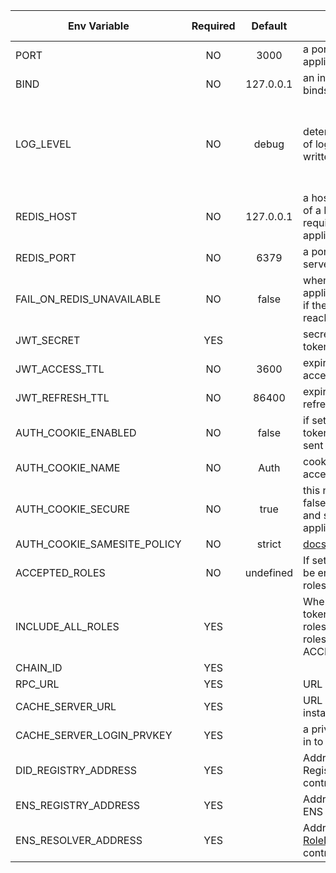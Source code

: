 | Env Variable                | Required |  Default  | Description                                                                                                                                                                                        | Allowed values                                               |
|-----------------------------|:--------:|:---------:|----------------------------------------------------------------------------------------------------------------------------------------------------------------------------------------------------|--------------------------------------------------------------|
| PORT                        |    NO    |   3000    | a port number application listens on                                                                                                                                                               | integer                                                      |
| BIND                        |    NO    | 127.0.0.1 | an inteface applicatio binds to                                                                                                                                                                    | ip number                                                    |
| LOG_LEVEL                   |    NO    |   debug   | determines which level of log messages are written                                                                                                                                                 | 'silent', 'fatal', 'error', 'warn', 'info', 'debug', 'trace' |   
| REDIS_HOST                  |    NO    | 127.0.0.1 | a hostname or ip address of a Redis server required by the application                                                                                                                             | host or ip address                                           |  
| REDIS_PORT                  |    NO    |   6379    | a port number of a Redis server                                                                                                                                                                    | integer                                                      | 
| FAIL_ON_REDIS_UNAVAILABLE   |    NO    |   false   | when set to true, application will not start if the Redis server is not reachable                                                                                                                  | boolean                                                      |
| JWT_SECRET                  |   YES    |           | secret used to sign JWT tokens                                                                                                                                                                     | string                                                       |
| JWT_ACCESS_TTL              |    NO    |   3600    | expiration time of an access token                                                                                                                                                                 | integer                                                      |
| JWT_REFRESH_TTL             |    NO    |   86400   | expiration time of a refresh token                                                                                                                                                                 | integer                                                      |
| AUTH_COOKIE_ENABLED         |    NO    |   false   | if set to true access token is also going to be sent as a cookie                                                                                                                                   | boolean                                                      |         
| AUTH_COOKIE_NAME            |    NO    |   Auth    | cookie name for storing access token                                                                                                                                                               | string                                                       |
| AUTH_COOKIE_SECURE          |    NO    |   true    | this needs to be set to false when developing and serving the application over http                                                                                                                | boolean                                                      |
| AUTH_COOKIE_SAMESITE_POLICY |    NO    |  strict   | [docs](https://www.npmjs.com/package/express-session#cookiesamesite)                                                                                                                               | boolean                                                      |
| ACCEPTED_ROLES              |    NO    | undefined | If set, user is required to be enrolled to any of the roles specified                                                                                                                              | comma-separated strings                                      |
| INCLUDE_ALL_ROLES           |   YES    |           | When set to true access token will include all user roles, otherwise only roles matching ACCEPTED_ROLES                                                                                            | boolean                                                      |
| CHAIN_ID                    |   YES    |           |                                                                                                                                                                                                    |                                                              |
| RPC_URL                     |   YES    |           | URL of the RPC node                                                                                                                                                                                | url                                                          |
| CACHE_SERVER_URL            |   YES    |           | URL of the  SSI_HUB instance                                                                                                                                                                       | url                                                          |
| CACHE_SERVER_LOGIN_PRVKEY   |   YES    |           | a private key used to log in to the SSI-HUB                                                                                                                                                        | string                                                       |
| DID_REGISTRY_ADDRESS        |   YES    |           | Address of deployed DID Registry ([ERC1056](https://github.com/uport-project/ethr-did-registry/blob/master/contracts/EthereumDIDRegistry.sol)) contract                                            | string                                                       |
| ENS_REGISTRY_ADDRESS        |   YES    |           | Address of deployed ENS Registry contract                                                                                                                                                          | string                                                       |
| ENS_RESOLVER_ADDRESS        |   YES    |           | Address of deployed [RoleDefinitionResolverV2](https://github.com/energywebfoundation/ew-credentials/blob/develop/packages/credential-governance/contracts/RoleDefinitionResolverV2.sol)  contract | string                                                       |
